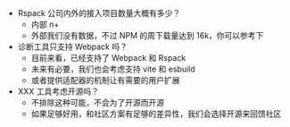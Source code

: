 
- Rspack 公司内外的接入项目数量大概有多少？
	- 内部 n+
	- 外部我们没有数据，不过 NPM 的周下载量达到 16k，你可以参考下
- 诊断工具只支持 Webpack 吗？
	- 目前来看，已经支持了 Webpack 和 Rspack
	- 未来有必要，我们也会考虑支持 vite 和 esbuild
	- 或者提供适配器的机制让有需要的用户扩展
- XXX 工具考虑开源吗？
	- 不排除这种可能，不会为了开源而开源
	- 如果足够好用，和社区方案有足够的差异性，我们会选择开源来回馈社区